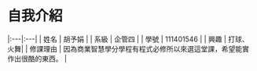 # 自我介紹

|:---|:---|
| 姓名     | 胡予娟              |
| 系級     | 企管四 |
| 學號     | 111401546  |
| 興趣     | 打球、火舞|
| 修課理由     | 因為商業智慧學分學程有程式必修所以來選這堂課，希望能實作出很酷的東西。   |
